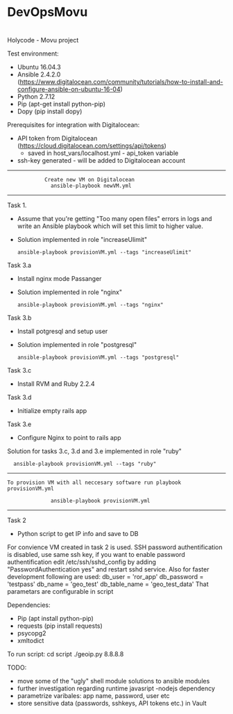 #
# DevOpsMovu
#

Holycode - Movu project

Test environment:
  - Ubuntu 16.04.3
  - Ansible 2.4.2.0 (https://www.digitalocean.com/community/tutorials/how-to-install-and-configure-ansible-on-ubuntu-16-04)
  - Python 2.7.12
  - Pip (apt-get install python-pip)
  - Dopy (pip install dopy)

Prerequisites for integration with Digitalocean:
- API token from Digitalocean (https://cloud.digitalocean.com/settings/api/tokens)
  - saved in host_vars/localhost.yml - api_token variable
- ssh-key generated - will be added to Digitalocean account
 

************************************************************
                Create new VM on Digitalocean
                  ansible-playbook newVM.yml
************************************************************

Task 1.
  - Assume that you're getting "Too many open files" errors in logs and write an Ansible playbook which will set this limit to higher value.
  - Solution implemented in role "increaseUlimit"

        ansible-playbook provisionVM.yml --tags "increaseUlimit"


Task 3.a
  - Install nginx mode Passanger
  - Solution implemented in role "nginx"

        ansible-playbook provisionVM.yml --tags "nginx"
 
Task 3.b
  - Install potgresql and setup user
  - Solution implemented in role "postgresql"

        ansible-playbook provisionVM.yml --tags "postgresql"

Task 3.c
  - Install RVM and Ruby 2.2.4

Task 3.d
  - Initialize empty rails app

Task 3.e
  - Configure Nginx to point to rails app
 
Solution for tasks 3.c, 3.d and 3.e implemented in role "ruby"

      ansible-playbook provisionVM.yml --tags "ruby"


************************************************************************

    To provision VM with all neccesary software run playbook provisionVM.yml
  
                  ansible-playbook provisionVM.yml

************************************************************************

Task 2
  - Python script to get IP info and save to DB
  
  For convience VM created in task 2 is used.
  SSH password authentification is disabled, use same ssh key, if you want to enable password authentification
  edit /etc/ssh/sshd_config by adding "PasswordAuthentication yes" and restart sshd service.
  Also for faster development following are used:
      db_user = 'ror_app'
      db_password = 'testpass'
      db_name = 'geo_test'
      db_table_name = 'geo_test_data'
  That parametars are configurable in script

  Dependencies:
   - Pip (apt install python-pip)
   - requests (pip install requests)
   - psycopg2
   - xmltodict
  
  To run script:
      cd script
      ./geoip.py 8.8.8.8
          


TODO: 
  - move some of the "ugly" shell module solutions to ansible modules
  - further investigation regarding runtime javasript -nodejs dependency
  - parametrize varibales: app name, password, user etc
  - store sensitive data (passwords, sshkeys, API tokens etc.) in Vault
